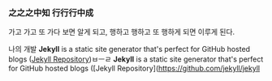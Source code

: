 ### 之之之中知 行行行中成
가고 가고 또 가다 보면 알게 되고, 
행하고 행하고 또 행하게 되면 이루게 된다.

나의 개발 
**Jekyll** is a static site generator that's perfect for GitHub hosted blogs ([Jekyll Repository](https://github.com/jekyll/jekyll))ㅂㅡㄹ
**Jekyll** is a static site generator that's perfect for GitHub hosted blogs ([Jekyll Repository](https://github.com/jekyll/jekyll
